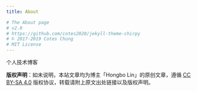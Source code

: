 ```yaml
---
title: About

# The About page
# v2.0
# https://github.com/cotes2020/jekyll-theme-chirpy
# © 2017-2019 Cotes Chung
# MIT License
---
```


个人技术博客

**版权声明**：如未说明，本站文章均为博主「Hongbo Lin」的原创文章，遵循 [CC BY-SA 4.0](https://creativecommons.org/licenses/by-sa/4.0/deed.zh) 版权协议，转载请附上原文出处链接以及版权声明。
